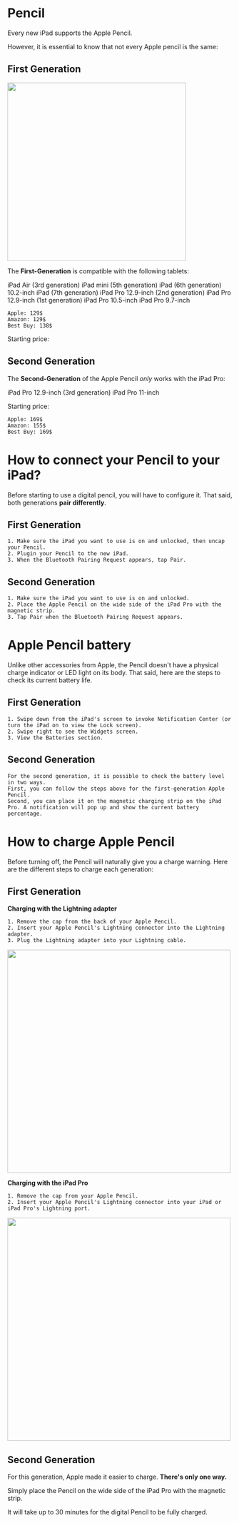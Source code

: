 # Pencil

Every new iPad supports the Apple Pencil. 

However, it is essential to know that not every Apple pencil is the same:

## First Generation

<img src="https://upload.wikimedia.org/wikipedia/commons/thumb/6/69/Apple_Pencil.jpg/520px-Apple_Pencil.jpg" width="400">

The **First-Generation** is compatible with the following tablets: 

iPad Air (3rd generation)
iPad mini (5th generation)
iPad (6th generation)
10.2-inch iPad (7th generation)
iPad Pro 12.9-inch (2nd generation)
iPad Pro 12.9-inch (1st generation)
iPad Pro 10.5-inch
iPad Pro 9.7-inch

```
Apple: 129$
Amazon: 129$
Best Buy: 138$
```

Starting price:

## Second Generation

The **Second-Generation** of the Apple Pencil *only* works with the iPad Pro:

iPad Pro 12.9-inch (3rd generation)
iPad Pro 11-inch

Starting price: 

```
Apple: 169$
Amazon: 155$
Best Buy: 169$
```

# How to connect your Pencil to your iPad?

Before starting to use a digital pencil, you will have to configure it. 
That said, both generations **pair differently**.

## First Generation

```
1. Make sure the iPad you want to use is on and unlocked, then uncap your Pencil.
2. Plugin your Pencil to the new iPad.
3. When the Bluetooth Pairing Request appears, tap Pair.
```

## Second Generation

```
1. Make sure the iPad you want to use is on and unlocked.
2. Place the Apple Pencil on the wide side of the iPad Pro with the magnetic strip.
3. Tap Pair when the Bluetooth Pairing Request appears.
```

# Apple Pencil battery

Unlike other accessories from Apple, the Pencil doesn't have a physical charge indicator or LED light on its body.
That said, here are the steps to check its current battery life.

## First Generation

```
1. Swipe down from the iPad's screen to invoke Notification Center (or turn the iPad on to view the Lock screen).
2. Swipe right to see the Widgets screen.
3. View the Batteries section.

``` 

## Second Generation

```
For the second generation, it is possible to check the battery level in two ways.
First, you can follow the steps above for the first-generation Apple Pencil.
Second, you can place it on the magnetic charging strip on the iPad Pro. A notification will pop up and show the current battery percentage.
```

# How to charge Apple Pencil

Before turning off, the Pencil will naturally give you a charge warning. 
Here are the different steps to charge each generation:

## First Generation

**Charging with the Lightning adapter**

```
1. Remove the cap from the back of your Apple Pencil.
2. Insert your Apple Pencil's Lightning connector into the Lightning adapter.
3. Plug the Lightning adapter into your Lightning cable.

```
<img src="https://www.imore.com/sites/imore.com/files/styles/larger/public/field/image/2015/12/apple-pencil-charging-adapter-screens.jpg?itok=ekvlSDUB" width="500">

**Charging with the iPad Pro**

```
1. Remove the cap from your Apple Pencil.
2. Insert your Apple Pencil's Lightning connector into your iPad or iPad Pro's Lightning port.

```

<img src="https://www.imore.com/sites/imore.com/files/styles/larger/public/field/image/2015/12/apple-pencil-charging-screens.jpg?itok=j3f9hN78" width="500">
 
## Second Generation 

For this generation, Apple made it easier to charge. **There's only one way.**

Simply place the Pencil on the wide side of the iPad Pro with the magnetic strip.

It will take up to 30 minutes for the digital Pencil to be fully charged.
